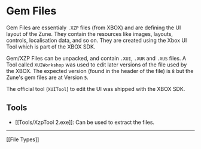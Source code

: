 # Gem Files
Gem Files are essentialy ``.XZP`` files (from XBOX) and are defining the UI layout of the Zune. They contain the resources like images, layouts, controls, localisation data, and so on. They are created using the Xbox UI Tool which is part of the XBOX SDK.  

Gem/XZP Files can be unpacked, and contain ``.XUI``, ``.XUR`` and ``.XUS`` files.
A Tool called ``XUIWorkshop`` was used to edit later versions of the file used by the XBOX. The expected version (found in the header of the file) is ``8`` but the Zune's gem files are at Version ``5``. 

The official tool (``XUITool``) to edit the UI was shipped with the XBOX SDK. 

## Tools
- [[Tools/XzpTool 2.exe]]: Can be used to extract the files.

---
[[File Types]]